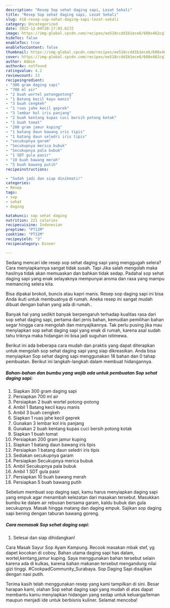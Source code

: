 ```yaml
---
description: "Resep Sop sehat daging sapi, Lezat Sekali"
title: "Resep Sop sehat daging sapi, Lezat Sekali"
slug: 418-resep-sop-sehat-daging-sapi-lezat-sekali
category: Uncategorized
date: 2022-12-04T20:17:03.617Z
image: https://img-global.cpcdn.com/recipes/ee518ccdd1b1ece6/680x482cq70/sop-sehat-daging-sapi-foto-resep-utama.jpg
hideToc: false
enableToc: true
enableTocContent: false
thumbnail: https://img-global.cpcdn.com/recipes/ee518ccdd1b1ece6/680x482cq70/sop-sehat-daging-sapi-foto-resep-utama.jpg
cover: https://img-global.cpcdn.com/recipes/ee518ccdd1b1ece6/680x482cq70/sop-sehat-daging-sapi-foto-resep-utama.jpg
author: Admin
authorAv: notfound
ratingvalue: 4.2
reviewcount: 23
recipeingredient:
- "300 gram daging sapi"
- "700 ml air"
- "2 buah wortel potongpotong"
- "1 Batang kecil kayu manis"
- "3 buah cengkeh"
- "1 ruas jahe kecil geprek"
- "3 lembar kol iris panjang"
- "2 buah kentang kupas cuci bersih potong kotak"
- "1 buah tomat"
- "200 gram jamur kuping"
- "1 batang daun bawang iris tipis"
- "1 batang daun seledri iris tipis"
- "secukupnya garam"
- "Secukupnya merica bubuk"
- "Secukupnya pala bubuk"
- "1 SDT gula pasir"
- "10 buah bawang merah"
- "5 buah bawang putih"
recipeinstructions:

- "Sudah jadi dan siap dinikmati!"
categories:
- Resep
tags:
- sop
- sehat
- daging

katakunci: sop sehat daging 
nutrition: 221 calories
recipecuisine: Indonesian
preptime: "PT12M"
cooktime: "PT32M"
recipeyield: "3"
recipecategory: Dinner

---
```



Sedang mencari ide resep sop sehat daging sapi yang menggugah selera? Cara menyiapkannya sangat tidak susah. Tapi Jika salah mengolah maka hasilnya tidak akan memuaskan dan bahkan tidak sedap. Padahal sop sehat daging sapi yang enak selayaknya mempunyai aroma dan rasa yang mampu memancing selera kita.


Bisa dipakai brokoli, buncis atau kapri manis. Resep sop daging sapi ini bisa Anda ikuti untuk membuatnya di rumah. Aneka resep ini sangat mudah dibuat dengan bahan yang ada di rumah..

Banyak hal yang sedikit banyak berpengaruh terhadap kualitas rasa dari sop sehat daging sapi, pertama dari jenis bahan, kemudian pemilihan bahan segar hingga cara mengolah dan menyajikannya. Tak perlu pusing jika mau menyiapkan sop sehat daging sapi yang enak di rumah, karena asal sudah tahu triknya maka hidangan ini bisa jadi suguhan istimewa.


Berikut ini ada beberapa cara mudah dan praktis yang dapat diterapkan untuk mengolah sop sehat daging sapi yang siap dikreasikan. Anda bisa menyiapkan Sop sehat daging sapi menggunakan 18 bahan dan 0 tahap pembuatan. Berikut ini langkah-langkah dalam membuat hidangannya.

<!--inarticleads1-->

##### Bahan-bahan dan bumbu yang wajib ada untuk pembuatan Sop sehat daging sapi:

1. Siapkan 300 gram daging sapi
1. Persiapkan 700 ml air
1. Persiapkan 2 buah wortel potong-potong
1. Ambil 1 Batang kecil kayu manis
1. Ambil 3 buah cengkeh
1. Siapkan 1 ruas jahe kecil geprek
1. Gunakan 3 lembar kol iris panjang
1. Gunakan 2 buah kentang kupas cuci bersih potong kotak
1. Siapkan 1 buah tomat
1. Persiapkan 200 gram jamur kuping
1. Siapkan 1 batang daun bawang iris tipis
1. Persiapkan 1 batang daun seledri iris tipis
1. Sediakan secukupnya garam
1. Persiapkan Secukupnya merica bubuk
1. Ambil Secukupnya pala bubuk
1. Ambil 1 SDT gula pasir
1. Persiapkan 10 buah bawang merah
1. Persiapkan 5 buah bawang putih


Sebelum membuat sop daging sapi, kamu harus menyiapkan daging sapi yang empuk agar menambah kelezatan dari masakan tersebut. Masukkan bumbu ke dalam air rebusan bersama garam, kaldu bubuk dan gula secukupnya. Masak hingga matang dan daging empuk. Sajikan sop daging sapi bening dengan taburan bawang goreng. 

<!--inarticleads2-->

##### Cara memasak Sop sehat daging sapi:


1. Selesai dan siap dihidangkan!

Cara Masak Sayur Sop Ayam Kampung. Recook masakan mbak stef, yg dapet kocokan di coboy. Bahan utama daging sapi has dalam, wortel,kentang,jamur kuping. Saya menggunakan bahan tersebut selain karena ada di kulkas, karena bahan makanan tersebut mengandung nilai gizi tinggi. #CookpadCommunity_Surabaya. Sop Daging Sapi disajikan dengan nasi putih. 

Terima kasih telah menggunakan resep yang kami tampilkan di sini. Besar harapan kami, olahan Sop sehat daging sapi yang mudah di atas dapat membantu kamu menyiapkan hidangan yang sedap untuk keluarga/teman maupun menjadi ide untuk berbisnis kuliner. Selamat mencoba!
